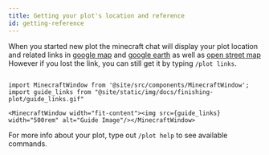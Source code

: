 ```yaml
---
title: Getting your plot's location and reference
id: getting-reference
---
```


When you started new plot the minecraft chat will display your plot location and related links in [google map](https://google.com/maps) and [google earth](https://google.com/earth) as well as [open street map](https://www.openstreetmap.org)<br/>
However if you lost the link, you can still get it by typing `/plot links`.

```mdx-code-block

import MinecraftWindow from '@site/src/components/MinecraftWindow';
import guide_links from "@site/static/img/docs/finishing-plot/guide_links.gif"

<MinecraftWindow width="fit-content"><img src={guide_links} width="500rem" alt="Guide Image"/></MinecraftWindow>

```

For more info about your plot, type out `/plot help` to see available commands.